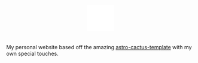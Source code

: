 <div align="center">
  <img alt="stevedylandevlogo" src="./public/512x512.png" width="70" />
</div>

</br>

My personal website based off the amazing [astro-cactus-template](https://github.com/chrismwilliams/astro-theme-cactus) with my own special touches.